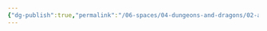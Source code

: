 ```yaml
---
{"dg-publish":true,"permalink":"/06-spaces/04-dungeons-and-dragons/02-areas/01-dungeons-and-dragons/01-one-shots/dungeons-and-dragons-one-shots-index/","title":"Dungeons & Dragons - One Shots - Index","pinned":true}
---
```




